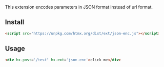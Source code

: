 
This extension encodes parameters in JSON format instead of url format.

## Install

```html
<script src="https://unpkg.com/htmx.org/dist/ext/json-enc.js"></script>
```

## Usage

```html
<div hx-post='/test' hx-ext='json-enc'>click me</div>
```
